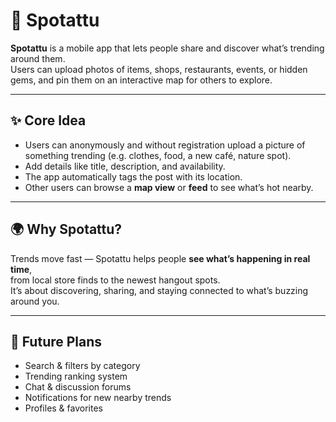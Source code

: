 # 📍 Spotattu

**Spotattu** is a mobile app that lets people share and discover what’s trending around them.  
Users can upload photos of items, shops, restaurants, events, or hidden gems, and pin them on an interactive map for others to explore.

---

## ✨ Core Idea
- Users can anonymously and without registration upload a picture of something trending (e.g. clothes, food, a new café, nature spot).  
- Add details like title, description, and availability.  
- The app automatically tags the post with its location.  
- Other users can browse a **map view** or **feed** to see what’s hot nearby.  

---

## 🌍 Why Spotattu?
Trends move fast — Spotattu helps people **see what’s happening in real time**,  
from local store finds to the newest hangout spots.  
It’s about discovering, sharing, and staying connected to what’s buzzing around you.  

---

## 🚀 Future Plans
- Search & filters by category  
- Trending ranking system  
- Chat & discussion forums  
- Notifications for new nearby trends  
- Profiles & favorites  
